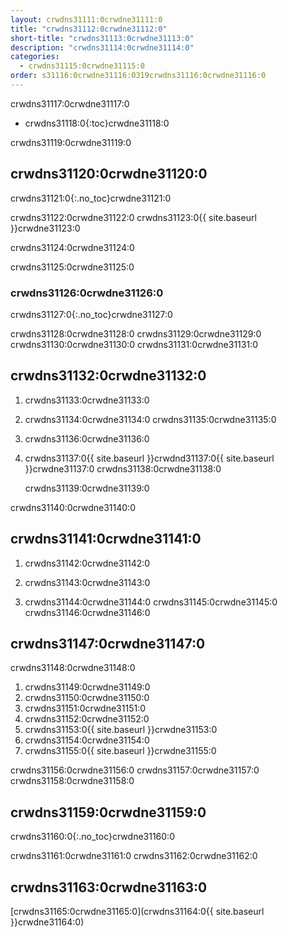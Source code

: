 ```yaml
---
layout: crwdns31111:0crwdne31111:0
title: "crwdns31112:0crwdne31112:0"
short-title: "crwdns31113:0crwdne31113:0"
description: "crwdns31114:0crwdne31114:0"
categories:
  - crwdns31115:0crwdne31115:0
order: s31116:0crwdne31116:0319crwdns31116:0crwdne31116:0
---
```

crwdns31117:0crwdne31117:0

* crwdns31118:0{:toc}crwdne31118:0

crwdns31119:0crwdne31119:0

## crwdns31120:0crwdne31120:0

crwdns31121:0{:.no_toc}crwdne31121:0

crwdns31122:0crwdne31122:0 crwdns31123:0{{ site.baseurl }}crwdne31123:0

crwdns31124:0crwdne31124:0

crwdns31125:0crwdne31125:0

### crwdns31126:0crwdne31126:0

crwdns31127:0{:.no_toc}crwdne31127:0

crwdns31128:0crwdne31128:0 crwdns31129:0crwdne31129:0 crwdns31130:0crwdne31130:0 crwdns31131:0crwdne31131:0

## crwdns31132:0crwdne31132:0

1. crwdns31133:0crwdne31133:0

2. crwdns31134:0crwdne31134:0 crwdns31135:0crwdne31135:0

3. crwdns31136:0crwdne31136:0

4. crwdns31137:0{{ site.baseurl }}crwdnd31137:0{{ site.baseurl }}crwdne31137:0 crwdns31138:0crwdne31138:0

    crwdns31139:0crwdne31139:0
    

crwdns31140:0crwdne31140:0

## crwdns31141:0crwdne31141:0

1. crwdns31142:0crwdne31142:0

2. crwdns31143:0crwdne31143:0

3. crwdns31144:0crwdne31144:0 crwdns31145:0crwdne31145:0 crwdns31146:0crwdne31146:0

## crwdns31147:0crwdne31147:0

crwdns31148:0crwdne31148:0

1. crwdns31149:0crwdne31149:0
2. crwdns31150:0crwdne31150:0
3. crwdns31151:0crwdne31151:0
4. crwdns31152:0crwdne31152:0
5. crwdns31153:0{{ site.baseurl }}crwdne31153:0
6. crwdns31154:0crwdne31154:0
7. crwdns31155:0{{ site.baseurl }}crwdne31155:0

crwdns31156:0crwdne31156:0 crwdns31157:0crwdne31157:0 crwdns31158:0crwdne31158:0

## crwdns31159:0crwdne31159:0

crwdns31160:0{:.no_toc}crwdne31160:0

crwdns31161:0crwdne31161:0 crwdns31162:0crwdne31162:0

## crwdns31163:0crwdne31163:0

[crwdns31165:0crwdne31165:0](crwdns31164:0{{ site.baseurl }}crwdne31164:0)